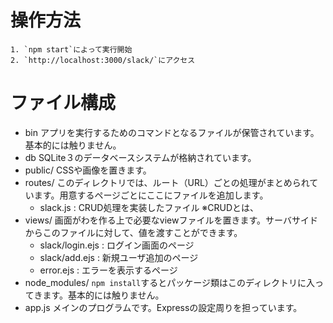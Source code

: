 # 操作方法
    1. `npm start`によって実行開始
    2. `http://localhost:3000/slack/`にアクセス

# ファイル構成

- bin
    アプリを実行するためのコマンドとなるファイルが保管されています。基本的には触りません。
- db
    SQLite３のデータベースシステムが格納されています。
- public/
    CSSや画像を置きます。
- routes/
    このディレクトリでは、ルート（URL）ごとの処理がまとめられています。用意するページごとにここにファイルを追加します。
    - slack.js : CRUD処理を実装したファイル
        ※CRUDとは、
- views/
    画面がわを作る上で必要なviewファイルを置きます。サーバサイドからこのファイルに対して、値を渡すことができます。
    - slack/login.ejs : ログイン画面のページ
    - slack/add.ejs : 新規ユーザ追加のページ
    - error.ejs : エラーを表示するページ
- node_modules/
    `npm install`するとパッケージ類はこのディレクトリに入ってきます。基本的には触りません。
- app.js
    メインのプログラムです。Expressの設定周りを担っています。

